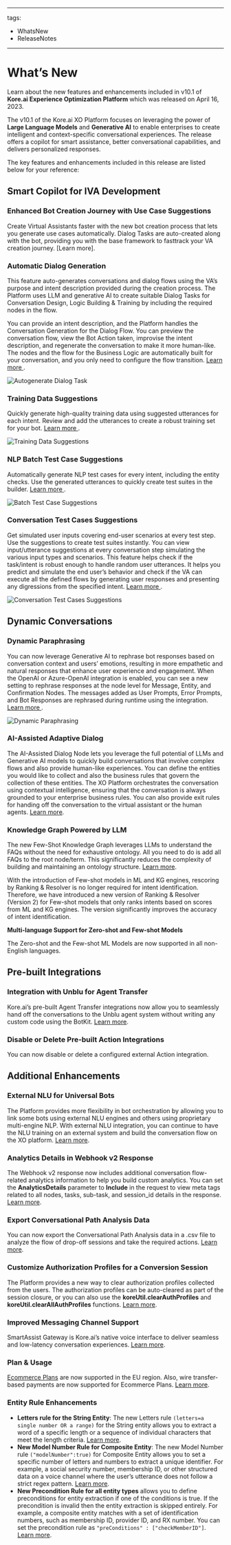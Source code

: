 
---
tags:
  - WhatsNew
  - ReleaseNotes  
---

# **What’s New**

Learn about the new features and enhancements included in v10.1 of **Kore.ai Experience Optimization Platform** which was released on April 16, 2023.

The v10.1 of the Kore.ai XO Platform focuses on leveraging the power of **Large Language Models** and **Generative AI** to enable enterprises to create intelligent and context-specific conversational experiences. The release offers a copilot for smart assistance, better conversational capabilities, and delivers personalized responses.

The key features and enhancements included in this release are listed below for your reference:


## Smart Copilot for IVA Development


### Enhanced Bot Creation Journey with Use Case Suggestions

Create Virtual Assistants faster with the new bot creation process that lets you generate use cases automatically. Dialog Tasks are auto-created along with the bot, providing you with the base framework to fasttrack your VA creation journey. [Learn more].

### Automatic Dialog Generation

This feature auto-generates conversations and dialog flows using the VA’s purpose and intent description provided during the creation process. The Platform uses LLM and generative AI to create suitable Dialog Tasks for Conversation Design, Logic Building & Training by including the required nodes in the flow.

You can provide an intent description, and the Platform handles the Conversation Generation for the Dialog Flow. You can preview the conversation flow, view the Bot Action taken, improvise the intent description, and regenerate the conversation to make it more human-like. The nodes and the flow for the Business Logic are automatically built for your conversation, and you only need to configure the flow transition. <a href="https://developer.kore.ai/docs/bots/chatbot-overview/using-the-dialog-builder-tool/#Auto-Generate_Dialog_Tasks">Learn more </a>.

![Autogenerate Dialog Task](../assets/images/autogenerate-dialog-task.gif)

### Training Data Suggestions

Quickly generate high-quality training data using suggested utterances for each intent. Review and add the utterances to create a robust training set for your bot. <a href="https://developer.kore.ai/docs/bots/chatbot-overview/using-the-dialog-builder-tool/#Automatically_Generate_Utterance_Suggestions"> Learn more </a>.

![Training Data Suggestions](../assets/images/training-suggestions.gif)

### NLP Batch Test Case Suggestions

Automatically generate NLP test cases for every intent, including the entity checks. Use the generated utterances to quickly create test suites in the builder. <a href="https://developer.kore.ai/docs/bots/test-your-bot/batch-testing/batch-testing/#Generating_Test_Cases_Automatically"> Learn more </a>.

![Batch Test Case Suggestions](../assets/images/batch-testing.gif)

### Conversation Test Cases Suggestions

Get simulated user inputs covering end-user scenarios at every test step. Use the suggestions to create test suites instantly. You can view input/utterance suggestions at every conversation step simulating the various input types and scenarios. This feature helps check if the task/intent is robust enough to handle random user utterances. It helps you predict and simulate the end user’s behavior and check if the VA can execute all the defined flows by generating user responses and presenting any digressions from the specified intent. <a href="https://developer.kore.ai/docs/bots/test-your-bot/create-a-test-suite/#Generated_User_Response_Suggestions"> Learn more </a>.

![Conversation Test Cases Suggestions](../assets/images/conv-test.gif)


## Dynamic Conversations


### Dynamic Paraphrasing

You can now leverage Generative AI to rephrase bot responses based on conversation context and users’ emotions, resulting in more empathetic and natural responses that enhance user experience and engagement. When the OpenAI or Azure-OpenAI integration is enabled, you can see a new setting to rephrase responses at the node level for Message, Entity, and Confirmation Nodes. The messages added as User Prompts, Error Prompts, and Bot Responses are rephrased during runtime using the integration. <a href="https://developer.kore.ai/docs/bots/nlp/llm-and-generative-ai/#Dynamic_Prompt_and_Message_Rephrasing"> Learn more </a>.

![Dynamic Paraphrasing](../assets/images/rephrase-response.gif)


### AI-Assisted Adaptive Dialog

The AI-Assisted Dialog Node lets you leverage the full potential of LLMs and Generative AI models to quickly build conversations that involve complex flows and also provide human-like experiences. You can define the entities you would like to collect and also the business rules that govern the collection of these entities. The XO Platform orchestrates the conversation using contextual intelligence, ensuring that the conversation is always grounded to your enterprise business rules. You can also provide exit rules for handing off the conversation to the virtual assistant or the human agents. <a href="https://developer.kore.ai/docs/bots/bot-builder-tool/dialog-task/ai-assisted-adaptive-dialog/"> Learn more</a>.


### Knowledge Graph Powered by LLM

The new Few-Shot Knowledge Graph leverages LLMs to understand the FAQs without the need for exhaustive ontology. All you need to do is add all FAQs to the root node/term. This significantly reduces the complexity of building and maintaining an ontology structure. [Learn more](https://developer.kore.ai/docs/bots/bot-builder-tool/knowledge-task/knowledge-ontology/#The_Few-Shot_Knowledge_Graph).

With the introduction of Few-shot models in ML and KG engines, rescoring by Ranking & Resolver is no longer required for intent identification. Therefore, we have introduced a new version of Ranking & Resolver (Version 2) for Few-shot models that only ranks intents based on scores from ML and KG engines. The version significantly improves the accuracy of intent identification.

**Multi-language Support for Zero-shot and Few-shot Models**

The Zero-shot and the Few-shot ML Models are now supported in all non-English languages.


## Pre-built Integrations


### Integration with Unblu for Agent Transfer

Kore.ai’s pre-built Agent Transfer integrations now allow you to seamlessly hand off the conversations to the Unblu agent system without writing any custom code using the BotKit. [Learn more](https://developer.kore.ai/docs/bots/channel-enablement/adding-the-unblu-channel/).


### Disable or Delete Pre-built Action Integrations

You can now disable or delete a configured external Action integration.


## Additional Enhancements


### External NLU for Universal Bots

The Platform provides more flexibility in bot orchestration by allowing you to link some bots using external NLU engines and others using proprietary multi-engine NLP. With external NLU integration, you can continue to have the NLU training on an external system and build the conversation flow on the XO platform. [Learn more](https://developer.kore.ai/integrations/external-nlu-adapters/).


### Analytics Details in Webhook v2 Response

The Webhook v2 response now includes additional conversation flow-related analytics information to help you build custom analytics. You can set the **AnalyticsDetails** parameter to **Include** in the request to view meta tags related to all nodes, tasks, sub-task, and session_id details in the response. [Learn more](https://developer.kore.ai/docs/bots/channel-enablement/adding-webhook-channel/#Webhook_V20).


### Export Conversational Path Analysis Data

You can now export the Conversational Path Analysis data in a .csv file to analyze the flow of drop-off sessions and take the required actions. [Learn more](https://developer.kore.ai/docs/bots/analyzing-your-bot/conversations-dashboard/).


### Customize Authorization Profiles for a Conversion Session

The Platform provides a new way to clear authorization profiles collected from the users. The authorization profiles can be auto-cleared as part of the session closure, or you can also use the **koreUtil.clearAuthProfiles** and **koreUtil.clearAllAuthProfiles** functions. [Learn more](https://developer.kore.ai/docs/bots/bot-settings/bot-sessions/#Manage_Sessions).


### Improved Messaging Channel Support

SmartAssist Gateway is Kore.ai’s native voice interface to deliver seamless and low-latency conversation experiences. [Learn more](https://developer.kore.ai/docs/bots/channel-enablement/adding-the-smartassist-gateway-channel/).


### Plan & Usage

[Ecommerce Plans](https://developer.kore.ai/docs/bots/bot-settings/plan-usage/plans-overview/) are now supported in the EU region. Also, wire transfer-based payments are now supported for Ecommerce Plans. [Learn more](https://developer.kore.ai/docs/bots/bot-settings/plan-usage/usage-plans/#Wire_Transfer).


### Entity Rule Enhancements



* **Letters rule for the String Entity**: The new Letters rule `(letters=a single number OR a range)` for the String entity allows you to extract a word of a specific length or a sequence of individual characters that meet the length criteria. [Learn more](https://developer.kore.ai/docs/bots/how-tos/entity-rules/#String_type_entity).
* **New Model Number Rule for Composite Entity**: The new Model Number rule `("modelNumber":true)` for Composite Entity allows you to set a specific number of letters and numbers to extract a unique identifier. For example, a social security number, membership ID, or other structured data on a voice channel where the user’s utterance does not follow a strict regex pattern. [Learn more](https://developer.kore.ai/docs/bots/how-tos/entity-rules/#Model_Number_for_Composite_entity_type).
* **New Precondition Rule for all entity types** allows you to define preconditions for entity extraction if one of the conditions is true. If the precondition is invalid then the entity extraction is skipped entirely. For example, a composite entity matches with a set of identification numbers, such as membership ID, provider ID, and RX number. You can set the precondition rule as `"preConditions" : ["checkMemberID"]`. [Learn more](https://developer.kore.ai/docs/bots/how-tos/entity-rules/#Generic_rules).